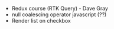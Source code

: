 - Redux course (RTK Query) - Dave Gray
- null coalescing operator javascript (??)
- Render list on checkbox
